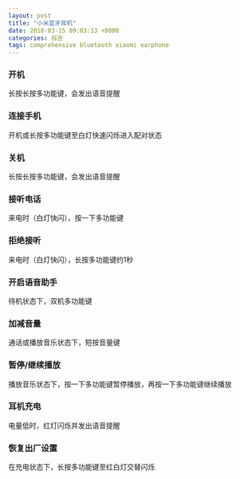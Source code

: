 ```yaml
---
layout: post
title: "小米蓝牙耳机"
date: 2018-03-15 09:03:13 +0800
categories: 综合
tags: comprehensive bluetooth xiaomi earphone
---
```


### 开机

长按长按多功能键，会发出语音提醒

### 连接手机

开机或长按多功能键至白灯快速闪烁进入配对状态

### 关机

长按长按多功能键，会发出语音提醒

### 接听电话

来电时（白灯快闪），按一下多功能键

### 拒绝接听

来电时（白灯快闪），长按多功能键约1秒

### 开启语音助手

待机状态下，双机多功能键

### 加减音量

通话或播放音乐状态下，短按音量键

### 暂停/继续播放

播放音乐状态下，按一下多功能键暂停播放，再按一下多功能键继续播放

### 耳机充电

电量低时，红灯闪烁并发出语音提醒

### 恢复出厂设置

在充电状态下，长按多功能键至红白灯交替闪烁